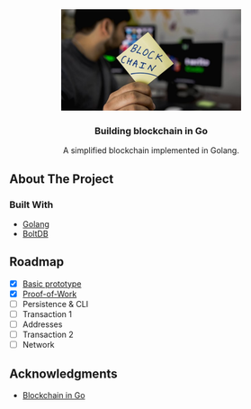 <div id="top"></div>

<div align="center">
  <a href="https://github.com/noodleslove/blockchain-go">
    <img src="assets/blockchain.jpg" alt="Logo" width="320" height="180">
  </a>

  <h3 align="center">Building blockchain in Go</h3>
  <p align="center">A simplified blockchain implemented in Golang.</p>
</div>

## About The Project

### Built With

- [Golang](https://go.dev/)
- [BoltDB](https://github.com/boltdb/bolt)

## Roadmap

- [x] [Basic prototype](https://edwinho.online/blog/blockchain-in-go/part-1)
- [x] [Proof-of-Work](https://edwinho.online/blog/blockchain-in-go/part-2)
- [ ] Persistence & CLI
- [ ] Transaction 1
- [ ] Addresses
- [ ] Transaction 2
- [ ] Network

## Acknowledgments

- [Blockchain in Go](https://github.com/Jeiwan/blockchain_go)
